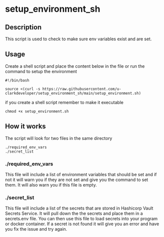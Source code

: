 # setup_environment_sh

## Description
This script is used to check to make sure env variables exist and are set. 

## Usage

Create a shell script and place the content below in the file or run the command to setup the environment

```shell
#!/bin/bash

source <(curl -s https://raw.githubusercontent.com/u-clarkdeveloper/setup_environment_sh/main/setup_environment.sh)
```

if you create a shell script remember to make it executable

```shell
chmod +x setup_environment.sh
```

## How it works
The script will look for two files in the same directory
```shell
./required_env_vars
./secret_list
```

### ./required_env_vars
This file will include a list of environment variables that should be set and if not it will warn you if they are not set and give you the command to set them. It will also warn you if this file is empty.

### ./secret_list
This file will include a list of the secrets that are stored in Hashicorp Vault Secrets Service. It will pull down the the secrets and place them in a secrets.env file. You can then use this file to load secrets into your program or docker container. If a secret is not found it will give you an error and have you fix the issue and try again.